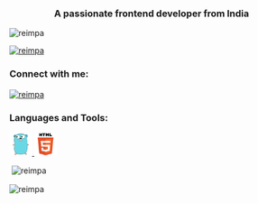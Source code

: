 <h3 align="center">A passionate frontend developer from India</h3>

<p align="left"> <img src="https://komarev.com/ghpvc/?username=reimpa&label=Profile%20views&color=0e75b6&style=flat" alt="reimpa" /> </p>

<p align="left"> <a href="https://github.com/ryo-ma/github-profile-trophy"><img src="https://github-profile-trophy.vercel.app/?username=reimpa" alt="reimpa" /></a> </p>

<h3 align="left">Connect with me:</h3>
<p align="left">
<a href="https://discord.gg/reimpa" target="blank"><img align="center" src="https://raw.githubusercontent.com/rahuldkjain/github-profile-readme-generator/master/src/images/icons/Social/discord.svg" alt="reimpa" height="30" width="40" /></a>
</p>

<h3 align="left">Languages and Tools:</h3>
<p align="left"> <a href="https://golang.org" target="_blank" rel="noreferrer"> <img src="https://raw.githubusercontent.com/devicons/devicon/master/icons/go/go-original.svg" alt="go" width="40" height="40"/> </a> <a href="https://www.w3.org/html/" target="_blank" rel="noreferrer"> <img src="https://raw.githubusercontent.com/devicons/devicon/master/icons/html5/html5-original-wordmark.svg" alt="html5" width="40" height="40"/> </a> </p>

<p>&nbsp;<img align="center" src="https://github-readme-stats.vercel.app/api?username=reimpa&show_icons=true&locale=en" alt="reimpa" /></p>

<p><img align="center" src="https://github-readme-streak-stats.herokuapp.com/?user=reimpa&" alt="reimpa" /></p>
